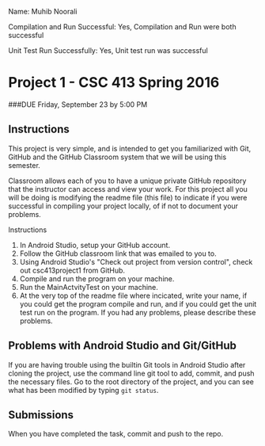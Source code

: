 Name: Muhib Noorali

Compilation and Run Successful: Yes, Compilation and Run were both successful

Unit Test Run Successfully: Yes, Unit test run was successful

# Project 1 - CSC 413 Spring 2016
###DUE Friday, September 23 by 5:00 PM

## Instructions
 This project is very simple, and is intended to get you familiarized
 with Git, GitHub and the GitHub Classroom system that we will be 
 using this semester.
 
 Classroom allows each of you to have a unique private GitHub repository
 that the instructor can access and view your work.  For this project
 all you will be doing is modifying the readme file (this file) to
 indicate if you were successful in compiling your project locally, 
 of if not to document your problems.
 
 Instructions
 1. In Android Studio, setup your GitHub account.
 2. Follow the GitHub classroom link that was emailed to you to.
 3. Using Android Studio's "Check out project from version control", 
 check out csc413project1 from GitHub.
 4. Compile and run the program on your machine.
 5. Run the MainActvityTest on your machine.
 6. At the very top of the readme file where incicated, write your
 name, if you could get the program compile and run, and if you could
 get the unit test run on the program.  If you had any problems, please
 describe these problems.

## Problems with Android Studio and Git/GitHub
  If you are having trouble using the builtin Git tools in Android 
  Studio after cloning the project, use the command line git tool to 
  add, commit, and push the necessary files. Go to the root directory 
  of the project, and you can see what has been modified by typing 
  `git status`.

## Submissions
 When you have completed the task, commit and push to the repo.
 

